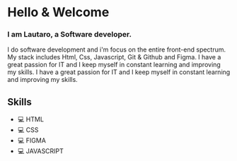 # Hello & Welcome
### I am Lautaro, a Software developer.

I do software development and i'm focus on the entire front-end spectrum.
My stack includes Html, Css, Javascript, Git & Github and Figma.
I have a great passion for IT and I keep myself in constant learning and improving my skills.
I have a great passion for IT and I keep myself in constant learning and improving my skills.

## Skills
* 💻 HTML
* 💻 CSS 
* 💻 FIGMA
* 💻 JAVASCRIPT
